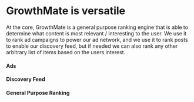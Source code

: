 # GrowthMate is versatile

At the core, GrowthMate is a general purpose ranking engine that is able to determine what content is most relevant / interesting to the user.
We use it to rank ad campaigns to power our ad network, and we use it to rank posts to enable our discovery feed, but if needed we can also rank any other arbitrary list of items based on the users interest.

#### Ads

#### Discovery Feed

#### General Purpose Ranking